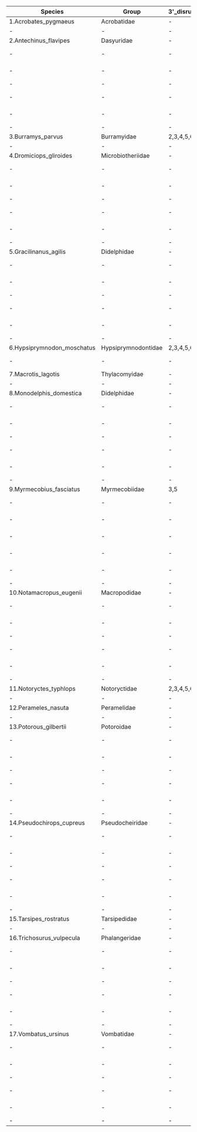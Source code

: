 
| Species | Group | 3'_disrupted_exons | 5'_disrupted_exons | ORF | Query | Subject | Query_length | Alignment_length | Q_start | Q_end | S_start | S_end | E_value | Bit_score | %_Query_cov | %_ident | Gaps | Strand |
| --- | --- | --- | --- | --- | --- | --- | --- | --- | --- | --- | --- | --- | --- | --- | --- | --- | --- | --- |
| 1.Acrobates_pygmaeus | Acrobatidae | - | - | ❌ | * | * | * | * | * | * | * | * | * | * | * | * | * | * |
| - | - | - | - | - | - | - | - | - | - | - | - | - | - | - | - | - | - | - |
| 2.Antechinus_flavipes | Dasyuridae | - | - | ✅ | * | * | * | * | * | * | * | * | * | * | * | * | * | * |
| - | - | - | - | - | exon_1 | CM028220.1 | 194 | 194 | 1 | 194 | 296599254 | 296599061 | 7.42e-65 | 251 | 100 | 88.660 | 0 | minus |
| - | - | - | - | - | exon_2 | CM028220.1 | 304 | 304 | 1 | 304 | 296595460 | 296595157 | 2.72e-117 | 427 | 100 | 91.118 | 0 | minus |
| - | - | - | - | - | exon_3 | CM028220.1 | 828 | 828 | 1 | 828 | 296589128 | 296588301 | 0.0 | 1156 | 100 | 90.942 | 0 | minus |
| - | - | - | - | - | exon_4 | CM028220.1 | 213 | 213 | 1 | 213 | 296577357 | 296577145 | 1.08e-88 | 331 | 100 | 94.366 | 0 | minus |
| - | - | - | - | - | exon_5 | CM028220.1 | 124 | 124 | 1 | 124 | 296571494 | 296571371 | 6.79e-50 | 202 | 100 | 95.968 | 0 | minus |
| - | - | - | - | - | exon_6 | CM028220.1 | 1124 | 1127 | 1 | 1124 | 296568920 | 296567794 | 0.0 | 1639 | 100 | 92.280 | 3 | minus |
| 3.Burramys_parvus | Burramyidae | 2,3,4,5,6 | 2,3,4,5 | ❌ | * | * | * | * | * | * | * | * | * | * | * | * | * | * |
| - | - | - | - | - | exon_1 | CAJGPN010001534.1 | 194 | 26 | 155 | 179 | 451 | 476 | 0.009 | 35.6 | 13 | 92.308 | 1 | plus |
| 4.Dromiciops_gliroides | Microbiotheriidae | - | - | ✅ | * | * | * | * | * | * | * | * | * | * | * | * | * | * |
| - | - | - | - | - | exon_1 | CM033368.1 | 194 | 194 | 1 | 194 | 349052458 | 349052265 | 1.69e-79 | 301 | 100 | 94.330 | 0 | minus |
| - | - | - | - | - | exon_2 | CM033368.1 | 304 | 304 | 1 | 304 | 349046780 | 349046477 | 2.47e-124 | 450 | 100 | 92.763 | 0 | minus |
| - | - | - | - | - | exon_3 | CM033368.1 | 828 | 828 | 1 | 828 | 349042039 | 349041212 | 0.0 | 1251 | 100 | 93.478 | 0 | minus |
| - | - | - | - | - | exon_4 | CM033368.1 | 213 | 213 | 1 | 213 | 349028520 | 349028308 | 9.15e-90 | 335 | 100 | 94.836 | 0 | minus |
| - | - | - | - | - | exon_5 | CM033368.1 | 124 | 122 | 1 | 122 | 349022905 | 349022784 | 2.80e-42 | 176 | 98 | 91.803 | 0 | minus |
| - | - | - | - | - | exon_6 | CM033368.1 | 1124 | 1127 | 1 | 1124 | 349019375 | 349018249 | 0.0 | 1635 | 100 | 92.192 | 3 | minus |
| 5.Gracilinanus_agilis | Didelphidae | - | - | ✅ | * | * | * | * | * | * | * | * | * | * | * | * | * | * |
| - | - | - | - | - | exon_1 | CM028238.1 | 194 | 194 | 1 | 194 | 369372015 | 369371822 | 5.08e-74 | 283 | 100 | 92.268 | 0 | minus |
| - | - | - | - | - | exon_2 | CM028238.1 | 304 | 304 | 1 | 304 | 369366779 | 369366476 | 3.15e-117 | 427 | 100 | 91.118 | 0 | minus |
| - | - | - | - | - | exon_3 | CM028238.1 | 828 | 828 | 1 | 828 | 369364199 | 369363372 | 0.0 | 1201 | 100 | 92.150 | 0 | minus |
| - | - | - | - | - | exon_4 | CM028238.1 | 213 | 213 | 1 | 213 | 369357367 | 369357155 | 2.75e-84 | 317 | 100 | 92.958 | 0 | minus |
| - | - | - | - | - | exon_5 | CM028238.1 | 124 | 124 | 1 | 124 | 369352528 | 369352405 | 1.33e-40 | 170 | 100 | 90.323 | 0 | minus |
| - | - | - | - | - | exon_6 | CM028238.1 | 1124 | 1127 | 1 | 1124 | 369348782 | 369347656 | 0.0 | 1508 | 100 | 89.707 | 3 | minus |
| 6.Hypsiprymnodon_moschatus | Hypsiprymnodontidae | 2,3,4,5,6 | 1,2,3,4,5 | ❌ | * | * | * | * | * | * | * | * | * | * | * | * | * | * |
| - | - | - | - | - | exon_4 | CAJGQX010001773.1 | 213 | 40 | 169 | 208 | 114 | 77 | 7.29e-04 | 39.2 | 19 | 82.500 | 2 | minus |
| 7.Macrotis_lagotis | Thylacomyidae | - | - | ❌ | * | * | * | * | * | * | * | * | * | * | * | * | * | * |
| - | - | - | - | - | - | - | - | - | - | - | - | - | - | - | - | - | - | - |
| 8.Monodelphis_domestica | Didelphidae | - | - | ✅ | * | * | * | * | * | * | * | * | * | * | * | * | * | * |
| - | - | - | - | - | exon_1 | CM051224.1 | 194 | 194 | 1 | 194 | 384650899 | 384650706 | 1.16e-75 | 288 | 100 | 92.784 | 0 | minus |
| - | - | - | - | - | exon_2 | CM051224.1 | 304 | 304 | 1 | 304 | 384646315 | 384646012 | 3.06e-117 | 427 | 100 | 91.118 | 0 | minus |
| - | - | - | - | - | exon_3 | CM051224.1 | 828 | 828 | 1 | 828 | 384643985 | 384643158 | 0.0 | 1178 | 100 | 91.546 | 0 | minus |
| - | - | - | - | - | exon_4 | CM051224.1 | 213 | 213 | 1 | 213 | 384637019 | 384636807 | 1.38e-81 | 308 | 100 | 92.019 | 0 | minus |
| - | - | - | - | - | exon_5 | CM051224.1 | 124 | 123 | 2 | 124 | 384632270 | 384632148 | 5.14e-33 | 146 | 99 | 86.179 | 0 | minus |
| - | - | - | - | - | exon_6 | CM051224.1 | 1124 | 1127 | 1 | 1124 | 384629054 | 384627928 | 0.0 | 1486 | 100 | 89.264 | 3 | minus |
| 9.Myrmecobius_fasciatus | Myrmecobiidae | 3,5 | - | ❌ | * | * | * | * | * | * | * | * | * | * | * | * | * | * |
| - | - | - | - | - | exon_1 | JAJPUD010000315.1 | 194 | 194 | 1 | 194 | 352828 | 353021 | 1.75e-60 | 238 | 100 | 87.113 | 0 | plus |
| - | - | - | - | - | exon_2 | JAJPUD010000315.1 | 304 | 303 | 3 | 304 | 355730 | 356029 | 7.33e-106 | 389 | 99 | 88.779 | 4 | plus |
| - | - | - | - | - | exon_3 | JAJPUD010000315.1 | 828 | 382 | 447 | 828 | 361296 | 361674 | 1.18e-127 | 462 | 46 | 86.911 | 3 | plus |
| - | - | - | - | - | exon_4 | JAJPUD010000315.1 | 213 | 208 | 6 | 213 | 373323 | 373528 | 2.38e-78 | 297 | 98 | 91.827 | 2 | plus |
| - | - | - | - | - | exon_5 | JAJPUD010000315.1 | 124 | 123 | 2 | 124 | 379425 | 379547 | 1.31e-46 | 191 | 99 | 94.309 | 0 | plus |
| - | - | - | - | - | exon_6 | JAJPUD010000315.1 | 1124 | 899 | 1 | 899 | 382361 | 383244 | 0.0 | 1158 | 80 | 88.654 | 15 | plus |
| 10.Notamacropus_eugenii | Macropodidae | - | - | ✅ | * | * | * | * | * | * | * | * | * | * | * | * | * | * |
| - | - | - | - | - | exon_1 | CM051814.1 | 194 | 194 | 1 | 194 | 198477298 | 198477105 | 8.01e-84 | 315 | 100 | 95.876 | 0 | minus |
| - | - | - | - | - | exon_2 | CM051814.1 | 304 | 304 | 1 | 304 | 198472342 | 198472042 | 7.38e-125 | 453 | 100 | 93.092 | 3 | minus |
| - | - | - | - | - | exon_3 | CM051814.1 | 828 | 828 | 1 | 828 | 198469901 | 198469074 | 0.0 | 1260 | 100 | 93.720 | 0 | minus |
| - | - | - | - | - | exon_4 | CM051814.1 | 213 | 213 | 1 | 213 | 198459450 | 198459238 | 4.34e-94 | 349 | 100 | 96.244 | 0 | minus |
| - | - | - | - | - | exon_5 | CM051814.1 | 124 | 122 | 3 | 124 | 198455304 | 198455183 | 5.64e-45 | 185 | 98 | 93.443 | 0 | minus |
| - | - | - | - | - | exon_6 | CM051814.1 | 1124 | 1127 | 1 | 1124 | 198452029 | 198450903 | 0.0 | 1684 | 100 | 93.168 | 3 | minus |
| 11.Notoryctes_typhlops | Notoryctidae | 2,3,4,5,6 | 1,2,3,4,5 | ❌ | * | * | * | * | * | * | * | * | * | * | * | * | * | * |
| - | - | - | - | - | exon_3 | CAJGPS010002015.1 | 828 | 37 | 690 | 725 | 163 | 128 | 0.009 | 38.3 | 4 | 86.486 | 2 | minus |
| 12.Perameles_nasuta | Peramelidae | - | - | ❌ | * | * | * | * | * | * | * | * | * | * | * | * | * | * |
| - | - | - | - | - | - | - | - | - | - | - | - | - | - | - | - | - | - | - |
| 13.Potorous_gilbertii | Potoroidae | - | - | ✅ | * | * | * | * | * | * | * | * | * | * | * | * | * | * |
| - | - | - | - | - | exon_1 | CM053770.1 | 194 | 194 | 1 | 194 | 394690254 | 394690061 | 3.74e-82 | 310 | 100 | 95.361 | 0 | minus |
| - | - | - | - | - | exon_2 | CM053770.1 | 304 | 304 | 1 | 304 | 394685435 | 394685135 | 8.11e-125 | 453 | 100 | 93.092 | 3 | minus |
| - | - | - | - | - | exon_3 | CM053770.1 | 828 | 828 | 1 | 828 | 394683078 | 394682251 | 0.0 | 1264 | 100 | 93.841 | 0 | minus |
| - | - | - | - | - | exon_4 | CM053770.1 | 213 | 213 | 1 | 213 | 394672645 | 394672433 | 1.05e-89 | 335 | 100 | 94.836 | 0 | minus |
| - | - | - | - | - | exon_5 | CM053770.1 | 124 | 124 | 1 | 124 | 394626639 | 394626762 | 2.16e-44 | 184 | 100 | 92.742 | 0 | plus |
| - | - | - | - | - | exon_6 | CM053770.1 | 1124 | 1127 | 1 | 1124 | 394629849 | 394630975 | 0.0 | 1630 | 100 | 92.103 | 3 | plus |
| 14.Pseudochirops_cupreus | Pseudocheiridae | - | - | ✅ | * | * | * | * | * | * | * | * | * | * | * | * | * | * |
| - | - | - | - | - | exon_1 | CM053584.1 | 194 | 194 | 1 | 194 | 276804776 | 276804583 | 2.21e-78 | 297 | 100 | 93.814 | 0 | minus |
| - | - | - | - | - | exon_2 | CM053584.1 | 304 | 304 | 1 | 304 | 276800043 | 276799740 | 1.37e-121 | 441 | 100 | 92.105 | 0 | minus |
| - | - | - | - | - | exon_3 | CM053584.1 | 828 | 828 | 1 | 828 | 276797201 | 276796374 | 0.0 | 1255 | 100 | 93.599 | 0 | minus |
| - | - | - | - | - | exon_4 | CM053584.1 | 213 | 213 | 1 | 213 | 276786795 | 276786583 | 2.31e-91 | 340 | 100 | 95.305 | 0 | minus |
| - | - | - | - | - | exon_5 | CM053584.1 | 124 | 123 | 2 | 124 | 276781069 | 276780947 | 3.21e-48 | 196 | 99 | 95.122 | 0 | minus |
| - | - | - | - | - | exon_6 | CM053584.1 | 1124 | 1127 | 1 | 1124 | 276778041 | 276776915 | 0.0 | 1680 | 100 | 93.079 | 3 | minus |
| 15.Tarsipes_rostratus | Tarsipedidae | - | - | ❌ | * | * | * | * | * | * | * | * | * | * | * | * | * | * |
| - | - | - | - | - | - | - | - | - | - | - | - | - | - | - | - | - | - | - |
| 16.Trichosurus_vulpecula | Phalangeridae | - | - | ✅ | * | * | * | * | * | * | * | * | * | * | * | * | * | * |
| - | - | - | - | - | exon_1 | CM021911.1 | 194 | 194 | 1 | 194 | 147990635 | 147990828 | 1.72e-79 | 301 | 100 | 94.330 | 0 | plus |
| - | - | - | - | - | exon_2 | CM021911.1 | 304 | 304 | 1 | 304 | 147995227 | 147995530 | 2.86e-117 | 427 | 100 | 91.118 | 0 | plus |
| - | - | - | - | - | exon_3 | CM021911.1 | 828 | 824 | 1 | 824 | 147997914 | 147998737 | 0.0 | 1302 | 99 | 95.024 | 0 | plus |
| - | - | - | - | - | exon_4 | CM021911.1 | 213 | 212 | 2 | 213 | 148010912 | 148011123 | 3.95e-88 | 329 | 99 | 94.340 | 0 | plus |
| - | - | - | - | - | exon_5 | CM021911.1 | 124 | 123 | 2 | 124 | 148016713 | 148016835 | 3.46e-41 | 173 | 99 | 91.057 | 0 | plus |
| - | - | - | - | - | exon_6 | CM021911.1 | 1124 | 1127 | 1 | 1124 | 148019873 | 148020999 | 0.0 | 1720 | 100 | 93.878 | 3 | plus |
| 17.Vombatus_ursinus | Vombatidae | - | - | ✅ | * | * | * | * | * | * | * | * | * | * | * | * | * | * |
| - | - | - | - | - | exon_1 | UNPS02006779.1 | 194 | 194 | 1 | 194 | 6972976 | 6972783 | 1.12e-94 | 351 | 100 | 100.000 | 0 | minus |
| - | - | - | - | - | exon_2 | UNPS02006779.1 | 304 | 304 | 1 | 304 | 6969192 | 6968889 | 3.61e-154 | 549 | 100 | 100.000 | 0 | minus |
| - | - | - | - | - | exon_3 | UNPS02006779.1 | 828 | 828 | 1 | 828 | 6966499 | 6965672 | 0.0 | 1494 | 100 | 100.000 | 0 | minus |
| - | - | - | - | - | exon_4 | UNPS02006779.1 | 213 | 213 | 1 | 213 | 6952369 | 6952157 | 6.09e-105 | 385 | 100 | 100.000 | 0 | minus |
| - | - | - | - | - | exon_5 | UNPS02006779.1 | 124 | 124 | 1 | 124 | 6946605 | 6946482 | 6.50e-57 | 224 | 100 | 100.000 | 0 | minus |
| - | - | - | - | - | exon_6 | UNPS02006779.1 | 1124 | 1124 | 1 | 1124 | 6943364 | 6942241 | 0.0 | 2028 | 100 | 100.000 | 0 | minus |
